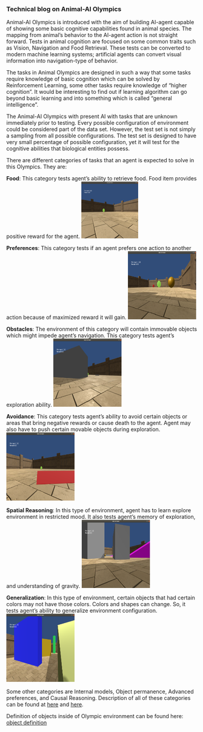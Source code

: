 ### Technical blog on Animal-AI Olympics

Animal-AI Olympics is introduced with the aim of building AI-agent capable of showing some basic cognitive capabilities found in animal species. The mapping from animal’s behavior to the AI-agent action is not straight forward. Tests in animal cognition are focused on some common traits such as Vision, Navigation and Food Retrieval. These tests can be converted to modern machine learning systems; artificial agents can convert visual information into navigation-type of behavior.

The tasks in Animal Olympics are designed in such a way that some tasks require knowledge of basic cognition which can be solved by Reinforcement Learning, some other tasks require knowledge of “higher cognition”. It would be interesting to find out if learning algorithm can go beyond basic learning and into something which is called “general intelligence”.

The Animal-AI Olympics with present AI with tasks that are unknown immediately prior to testing. Every possible configuration of environment could be considered part of the data set. However, the test set is not simply a sampling from all possible configurations. The test set is designed to have very small percentage of possible configuration, yet it will test for the cognitive abilities that biological entities possess.

There are different categories of tasks that an agent is expected to solve in this Olympics. They are:

**Food**: This category tests agent’s ability to retrieve food. Food item provides positive reward for the agent.
<img src="/images/animal_ai_blog/1-Food.png" width="150" height="150">

**Preferences**: This category tests if an agent prefers one action to another action because of maximized reward it will gain.
<img src="/images/animal_ai_blog/2-Preferences.png" width="180" height="180">

**Obstacles**: The environment of this category will contain immovable objects which might impede agent’s navigation. This category tests agent’s exploration ability.
<img src="/images/animal_ai_blog/3-Obstacles.png" width="180" height="180">

**Avoidance**: This category tests agent’s ability to avoid certain objects or areas that bring negative rewards or cause death to the agent. Agent may also have to push certain movable objects during exploration.
<img src="/images/animal_ai_blog/4-Avoidance.png" width="180" height="180">

**Spatial Reasoning**: In this type of environment, agent has to learn explore environment in restricted mood. It also tests agent’s memory of exploration, and understanding of gravity.
<img src="/images/animal_ai_blog/5-SpatialReasoning.png" width="180" height="180">

**Generalization**: In this type of environment, certain objects that had certain colors may not have those colors. Colors and shapes can change. So, it tests agent’s ability to generalize environment configuration.
<img src="/images/animal_ai_blog/6-Generalization.png" width="180" height="180">

Some other categories are Internal models, Object permanence, Advanced preferences, and Causal Reasoning. Description of all of these categories can be found at [here](https://www.mdcrosby.com/blog/animalaieval.html) and [here]( https://mdcrosby.com/blog/animalai2.html).

Definition of objects inside of Olympic environment can be found here: [object definition](https://github.com/beyretb/AnimalAI-Olympics/blob/master/documentation/definitionsOfObjects.md)





